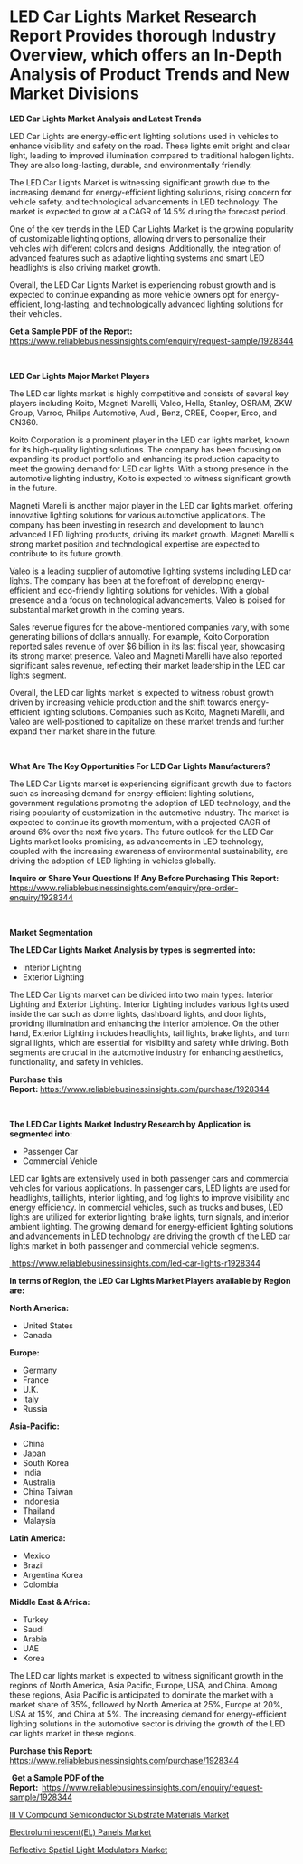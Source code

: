<p><h1>LED Car Lights Market Research Report Provides thorough Industry Overview, which offers an In-Depth Analysis of Product Trends and New Market Divisions</h1></p><p><strong>LED Car Lights Market Analysis and Latest Trends</strong></p>
<p><p>LED Car Lights are energy-efficient lighting solutions used in vehicles to enhance visibility and safety on the road. These lights emit bright and clear light, leading to improved illumination compared to traditional halogen lights. They are also long-lasting, durable, and environmentally friendly.</p><p>The LED Car Lights Market is witnessing significant growth due to the increasing demand for energy-efficient lighting solutions, rising concern for vehicle safety, and technological advancements in LED technology. The market is expected to grow at a CAGR of 14.5% during the forecast period.</p><p>One of the key trends in the LED Car Lights Market is the growing popularity of customizable lighting options, allowing drivers to personalize their vehicles with different colors and designs. Additionally, the integration of advanced features such as adaptive lighting systems and smart LED headlights is also driving market growth.</p><p>Overall, the LED Car Lights Market is experiencing robust growth and is expected to continue expanding as more vehicle owners opt for energy-efficient, long-lasting, and technologically advanced lighting solutions for their vehicles.</p></p>
<p><strong>Get a Sample PDF of the Report:&nbsp;</strong> <a href="https://www.reliablebusinessinsights.com/enquiry/request-sample/1928344">https://www.reliablebusinessinsights.com/enquiry/request-sample/1928344</a></p>
<p>&nbsp;</p>
<p><strong>LED Car Lights Major Market Players</strong></p>
<p><p>The LED car lights market is highly competitive and consists of several key players including Koito, Magneti Marelli, Valeo, Hella, Stanley, OSRAM, ZKW Group, Varroc, Philips Automotive, Audi, Benz, CREE, Cooper, Erco, and CN360.</p><p>Koito Corporation is a prominent player in the LED car lights market, known for its high-quality lighting solutions. The company has been focusing on expanding its product portfolio and enhancing its production capacity to meet the growing demand for LED car lights. With a strong presence in the automotive lighting industry, Koito is expected to witness significant growth in the future.</p><p>Magneti Marelli is another major player in the LED car lights market, offering innovative lighting solutions for various automotive applications. The company has been investing in research and development to launch advanced LED lighting products, driving its market growth. Magneti Marelli's strong market position and technological expertise are expected to contribute to its future growth.</p><p>Valeo is a leading supplier of automotive lighting systems including LED car lights. The company has been at the forefront of developing energy-efficient and eco-friendly lighting solutions for vehicles. With a global presence and a focus on technological advancements, Valeo is poised for substantial market growth in the coming years.</p><p>Sales revenue figures for the above-mentioned companies vary, with some generating billions of dollars annually. For example, Koito Corporation reported sales revenue of over $6 billion in its last fiscal year, showcasing its strong market presence. Valeo and Magneti Marelli have also reported significant sales revenue, reflecting their market leadership in the LED car lights segment.</p><p>Overall, the LED car lights market is expected to witness robust growth driven by increasing vehicle production and the shift towards energy-efficient lighting solutions. Companies such as Koito, Magneti Marelli, and Valeo are well-positioned to capitalize on these market trends and further expand their market share in the future.</p></p>
<p>&nbsp;</p>
<p><strong>What Are The Key Opportunities For LED Car Lights Manufacturers?</strong></p>
<p><p>The LED Car Lights market is experiencing significant growth due to factors such as increasing demand for energy-efficient lighting solutions, government regulations promoting the adoption of LED technology, and the rising popularity of customization in the automotive industry. The market is expected to continue its growth momentum, with a projected CAGR of around 6% over the next five years. The future outlook for the LED Car Lights market looks promising, as advancements in LED technology, coupled with the increasing awareness of environmental sustainability, are driving the adoption of LED lighting in vehicles globally.</p></p>
<p><strong>Inquire or Share Your Questions If Any Before Purchasing This Report:</strong> <a href="https://www.reliablebusinessinsights.com/enquiry/pre-order-enquiry/1928344">https://www.reliablebusinessinsights.com/enquiry/pre-order-enquiry/1928344</a></p>
<p>&nbsp;</p>
<p><strong>Market Segmentation</strong></p>
<p><strong>The LED Car Lights Market Analysis by types is segmented into:</strong></p>
<p><ul><li>Interior Lighting</li><li>Exterior Lighting</li></ul></p>
<p><p>The LED Car Lights market can be divided into two main types: Interior Lighting and Exterior Lighting. Interior Lighting includes various lights used inside the car such as dome lights, dashboard lights, and door lights, providing illumination and enhancing the interior ambience. On the other hand, Exterior Lighting includes headlights, tail lights, brake lights, and turn signal lights, which are essential for visibility and safety while driving. Both segments are crucial in the automotive industry for enhancing aesthetics, functionality, and safety in vehicles.</p></p>
<p><strong>Purchase this Report:&nbsp;</strong><a href="https://www.reliablebusinessinsights.com/purchase/1928344">https://www.reliablebusinessinsights.com/purchase/1928344</a></p>
<p>&nbsp;</p>
<p><strong>The LED Car Lights Market Industry Research by Application is segmented into:</strong></p>
<p><ul><li>Passenger Car</li><li>Commercial Vehicle</li></ul></p>
<p><p>LED car lights are extensively used in both passenger cars and commercial vehicles for various applications. In passenger cars, LED lights are used for headlights, taillights, interior lighting, and fog lights to improve visibility and energy efficiency. In commercial vehicles, such as trucks and buses, LED lights are utilized for exterior lighting, brake lights, turn signals, and interior ambient lighting. The growing demand for energy-efficient lighting solutions and advancements in LED technology are driving the growth of the LED car lights market in both passenger and commercial vehicle segments.</p></p>
<p><a href="https://www.reliablebusinessinsights.com/led-car-lights-r1928344">&nbsp;https://www.reliablebusinessinsights.com/led-car-lights-r1928344</a></p>
<p><strong>In terms of Region, the LED Car Lights Market Players available by Region are:</strong></p>
<p>
    <p> <strong> North America: </strong>
        <ul>
            <li>United States</li>
            <li>Canada</li>
        </ul>
        </p> 
    <p> <strong> Europe: </strong>
        <ul>
            <li>Germany</li>
            <li>France</li>
            <li>U.K.</li>
            <li>Italy</li>
            <li>Russia</li>
        </ul>
        </p> 
    <p> <strong> Asia-Pacific: </strong>
        <ul>
            <li>China</li>
            <li>Japan</li>
            <li>South Korea</li>
            <li>India</li>
            <li>Australia</li>
            <li>China Taiwan</li>
            <li>Indonesia</li>
            <li>Thailand</li>
            <li>Malaysia</li>
        </ul>
        </p> 
    <p> <strong> Latin America: </strong>
        <ul>
            <li>Mexico</li>
            <li>Brazil</li>
            <li>Argentina Korea</li>
            <li>Colombia</li>
        </ul>
        </p> 
    <p> <strong> Middle East & Africa: </strong>
        <ul>
            <li>Turkey</li>
            <li>Saudi</li>
            <li>Arabia</li>
            <li>UAE</li>
            <li>Korea</li>
        </ul>
    </p>
    </p>
<p><p>The LED car lights market is expected to witness significant growth in the regions of North America, Asia Pacific, Europe, USA, and China. Among these regions, Asia Pacific is anticipated to dominate the market with a market share of 35%, followed by North America at 25%, Europe at 20%, USA at 15%, and China at 5%. The increasing demand for energy-efficient lighting solutions in the automotive sector is driving the growth of the LED car lights market in these regions.</p></p>
<p><strong>Purchase this Report: </strong><a href="https://www.reliablebusinessinsights.com/purchase/1928344">https://www.reliablebusinessinsights.com/purchase/1928344</a></p>
<p>&nbsp;<strong>Get a Sample PDF of the Report:&nbsp;&nbsp;</strong><a href="https://www.reliablebusinessinsights.com/enquiry/request-sample/1928344">https://www.reliablebusinessinsights.com/enquiry/request-sample/1928344</a></p>
<p><strong></strong></p>
<p><p><a href="https://medium.com/@welsonwiden94552/iii-v-compound-semiconductor-substrate-materials-market-growth-outlook-from-2024-to-2031-and-it-is-9d8050ef17b7">III V Compound Semiconductor Substrate Materials Market</a></p><p><a href="https://github.com/markmellon1/Market-Research-Report-List-1/blob/main/electroluminescentel-panels-market.md">Electroluminescent(EL) Panels Market</a></p><p><a href="https://medium.com/@madisynreinger/evaluating-global-reflective-spatial-light-modulators-market-trends-and-growth-opportunities-by-4ef69982ce79">Reflective Spatial Light Modulators Market</a></p></p>